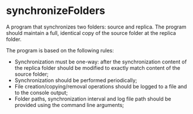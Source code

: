 # synchronizeFolders
A program that synchronizes two folders: source and replica. The program should maintain a full, identical copy of the source folder at the replica folder.

The program is based on the following rules:
- Synchronization must be one-way: after the synchronization content of the
replica folder should be modified to exactly match content of the source
folder;
- Synchronization should be performed periodically;
- File creation/copying/removal operations should be logged to a file and to the
console output;
- Folder paths, synchronization interval and log file path should be provided using
the command line arguments;
